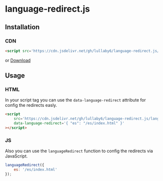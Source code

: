 # language-redirect.js

## Installation

### CDN

```html
<script src='https://cdn.jsdelivr.net/gh/lullaby6/language-redirect.js/language-redirect.cdn.js'></script>
```

or <a href="https://cdn.jsdelivr.net/gh/lullaby6/language-redirect.js/language-redirect.cdn.js" target="_blank">Download</a>

## Usage

### HTML

In your script tag you can use the ```data-language-redirect``` attribute for config the redirects easly.

```html
<script
    src='https://cdn.jsdelivr.net/gh/lullaby6/language-redirect.js/language-redirect.cdn.js'
    data-language-redirect='{ "es": "/es/index.html" }'
></script>
```

### JS

Also you can use the ```languageRedirect``` function to config the redirects via JavaScript.

```js
languageRedirect({
    es: '/es/index.html'
});
```